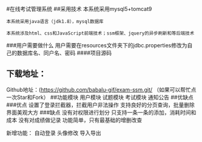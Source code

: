 #在线考试管理系统
##采用技术
    本系统采用mysql5+tomcat9

    本系统采用java语言（jdk1.8），mysql数据库

    本系统涉及html、css和JavaScript前端技术；ssm框架、jquery的异步刷新和等后端技术
###用户需要做什么
    用户需要在resources文件夹下的jdbc.properties修改为自己的数据库名、同户名、密码
####项目源码
## 下载地址：
Github地址：(https://github.com/babalu-gif/exam-ssm.git/
（如果可以帮忙点一次Star和Fork）
##功能模块
    用户模块
    试题模块
    考试模块
    通知公告
##优缺点
###优点
    设置了登录拦截器，拦截用户非法操作
    支持良好的分页查询，批量删除
    界面美观大方
###缺点
    没有对权限进行划分
    只支持一条一条的添加，消耗时间和成本
    没有对成绩做记录
    功能简单，只有最基础的增删改查
    
新增功能：
    自动登录
    头像修改
    导入导出